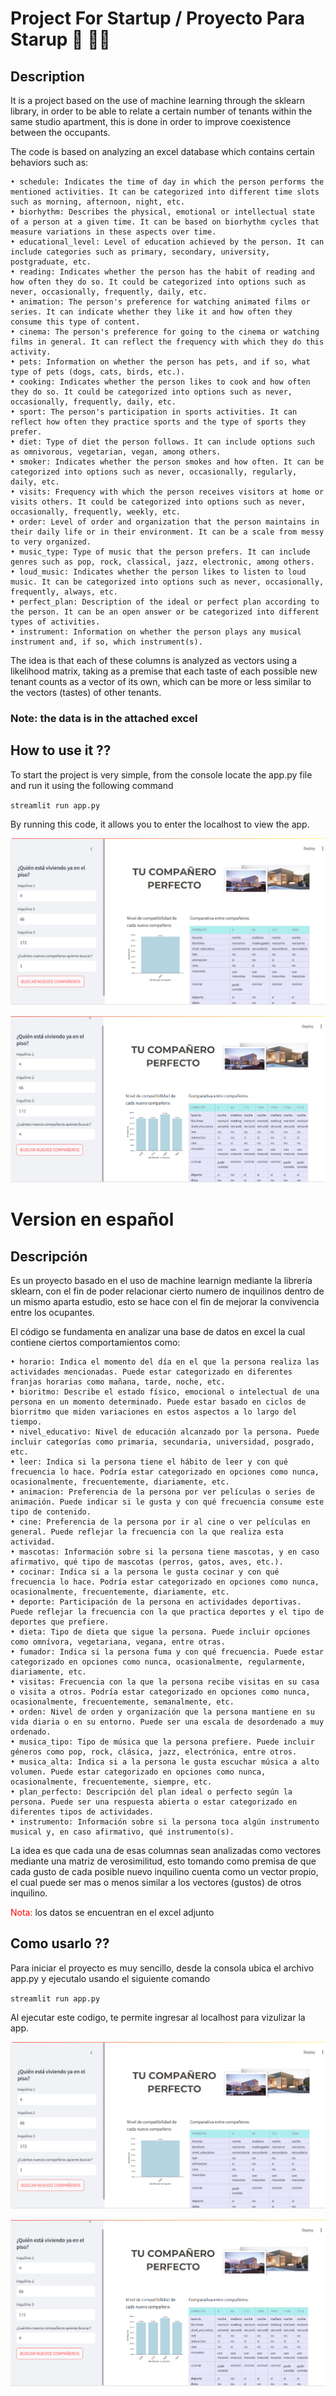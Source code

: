 


# Project For Startup / Proyecto Para Starup :speech_balloon: :technologist:


## Description
It is a project based on the use of machine learning through the sklearn library, in order to be able to relate a certain number of tenants within the same studio apartment, this is done in order to improve coexistence between the occupants.

The code is based on analyzing an excel database which contains certain behaviors such as:

    • schedule: Indicates the time of day in which the person performs the mentioned activities. It can be categorized into different time slots such as morning, afternoon, night, etc.
    • biorhythm: Describes the physical, emotional or intellectual state of a person at a given time. It can be based on biorhythm cycles that measure variations in these aspects over time.
    • educational_level: Level of education achieved by the person. It can include categories such as primary, secondary, university, postgraduate, etc.
    • reading: Indicates whether the person has the habit of reading and how often they do so. It could be categorized into options such as never, occasionally, frequently, daily, etc.
    • animation: The person's preference for watching animated films or series. It can indicate whether they like it and how often they consume this type of content.
    • cinema: The person's preference for going to the cinema or watching films in general. It can reflect the frequency with which they do this activity.
    • pets: Information on whether the person has pets, and if so, what type of pets (dogs, cats, birds, etc.).
    • cooking: Indicates whether the person likes to cook and how often they do so. It could be categorized into options such as never, occasionally, frequently, daily, etc.
    • sport: The person's participation in sports activities. It can reflect how often they practice sports and the type of sports they prefer.
    • diet: Type of diet the person follows. It can include options such as omnivorous, vegetarian, vegan, among others.
    • smoker: Indicates whether the person smokes and how often. It can be categorized into options such as never, occasionally, regularly, daily, etc.
    • visits: Frequency with which the person receives visitors at home or visits others. It could be categorized into options such as never, occasionally, frequently, weekly, etc.
    • order: Level of order and organization that the person maintains in their daily life or in their environment. It can be a scale from messy to very organized.
    • music_type: Type of music that the person prefers. It can include genres such as pop, rock, classical, jazz, electronic, among others.
    • loud_music: Indicates whether the person likes to listen to loud music. It can be categorized into options such as never, occasionally, frequently, always, etc.
    • perfect_plan: Description of the ideal or perfect plan according to the person. It can be an open answer or be categorized into different types of activities.
    • instrument: Information on whether the person plays any musical instrument and, if so, which instrument(s).

The idea is that each of these columns is analyzed as vectors using a likelihood matrix, taking as a premise that each taste of each possible new tenant counts as a vector of its own, which can be more or less similar to the vectors (tastes) of other tenants.

### Note: the data is in the attached excel

## How to use it ??

To start the project is very simple, from the console locate the app.py file and run it using the following command

` streamlit run app.py `

By running this code, it allows you to enter the localhost to view the app.

![Buscando un inquilino](https://github.com/NixonGarciaRamirez/Proyecto_Para_Starup/blob/main/IMAGENES/parte%202.png)

![Buscando mas de un inquilino](https://github.com/NixonGarciaRamirez/Proyecto_Para_Starup/blob/main/IMAGENES/parte%203.png)

# Version en español

## Descripción

Es un proyecto basado en el uso de machine learnign mediante la librería sklearn, con el fin de poder relacionar cierto numero de inquilinos dentro de un mismo aparta estudio, esto se hace con el fin de mejorar la convivencia  entre los ocupantes.

El código se fundamenta en analizar una base de datos en excel la cual contiene ciertos comportamientos como:

    • horario: Indica el momento del día en el que la persona realiza las actividades mencionadas. Puede estar categorizado en diferentes franjas horarias como mañana, tarde, noche, etc.
    • bioritmo: Describe el estado físico, emocional o intelectual de una persona en un momento determinado. Puede estar basado en ciclos de biorritmo que miden variaciones en estos aspectos a lo largo del tiempo.
    • nivel_educativo: Nivel de educación alcanzado por la persona. Puede incluir categorías como primaria, secundaria, universidad, posgrado, etc.
    • leer: Indica si la persona tiene el hábito de leer y con qué frecuencia lo hace. Podría estar categorizado en opciones como nunca, ocasionalmente, frecuentemente, diariamente, etc.
    • animacion: Preferencia de la persona por ver películas o series de animación. Puede indicar si le gusta y con qué frecuencia consume este tipo de contenido.
    • cine: Preferencia de la persona por ir al cine o ver películas en general. Puede reflejar la frecuencia con la que realiza esta actividad.
    • mascotas: Información sobre si la persona tiene mascotas, y en caso afirmativo, qué tipo de mascotas (perros, gatos, aves, etc.).
    • cocinar: Indica si a la persona le gusta cocinar y con qué frecuencia lo hace. Podría estar categorizado en opciones como nunca, ocasionalmente, frecuentemente, diariamente, etc.
    • deporte: Participación de la persona en actividades deportivas. Puede reflejar la frecuencia con la que practica deportes y el tipo de deportes que prefiere.
    • dieta: Tipo de dieta que sigue la persona. Puede incluir opciones como omnívora, vegetariana, vegana, entre otras.
    • fumador: Indica si la persona fuma y con qué frecuencia. Puede estar categorizado en opciones como nunca, ocasionalmente, regularmente, diariamente, etc.
    • visitas: Frecuencia con la que la persona recibe visitas en su casa o visita a otros. Podría estar categorizado en opciones como nunca, ocasionalmente, frecuentemente, semanalmente, etc.
    • orden: Nivel de orden y organización que la persona mantiene en su vida diaria o en su entorno. Puede ser una escala de desordenado a muy ordenado.
    • musica_tipo: Tipo de música que la persona prefiere. Puede incluir géneros como pop, rock, clásica, jazz, electrónica, entre otros.
    • musica_alta: Indica si a la persona le gusta escuchar música a alto volumen. Puede estar categorizado en opciones como nunca, ocasionalmente, frecuentemente, siempre, etc.
    • plan_perfecto: Descripción del plan ideal o perfecto según la persona. Puede ser una respuesta abierta o estar categorizado en diferentes tipos de actividades.
    • instrumento: Información sobre si la persona toca algún instrumento musical y, en caso afirmativo, qué instrumento(s).


La idea es que cada una de esas columnas sean analizadas como vectores mediante una matriz de verosimilitud, esto tomando como premisa de que cada gusto de cada posible nuevo inquilino cuenta como un vector propio, el cual puede ser mas o menos similar a los vectores (gustos) de otros inquilino.

<span  style="color:red;"> Nota: </span >  los datos se encuentran en el excel adjunto


## Como usarlo ??

Para iniciar el proyecto es muy sencillo, desde la consola ubica el archivo app.py y ejecutalo usando el siguiente comando

` streamlit run app.py `

Al ejecutar este codigo, te permite ingresar al localhost para vizulizar la app.

![Buscando un inquilino](https://github.com/NixonGarciaRamirez/Proyecto_Para_Starup/blob/main/IMAGENES/parte%202.png)

![Buscando mas de un inquilino](https://github.com/NixonGarciaRamirez/Proyecto_Para_Starup/blob/main/IMAGENES/parte%203.png)
